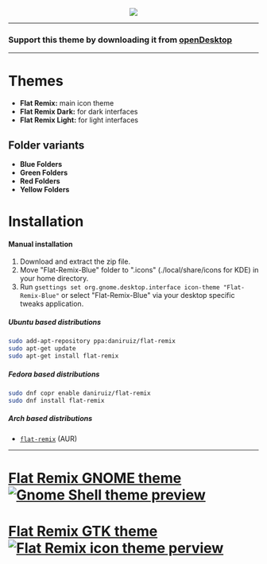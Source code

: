 <p align="center">
<img src="https://raw.githubusercontent.com/daniruiz/Flat-Remix/master/assets/preview.png"/>
</p>

<hr/>

### Support this theme by downloading it from [openDesktop](https://www.opendesktop.org/p/1012430)

<hr/>

# Themes
 - **Flat Remix:** main icon theme
 - **Flat Remix Dark:** for dark interfaces
 - **Flat Remix Light:** for light interfaces
## Folder variants
 - **Blue Folders**
 - **Green Folders**
 - **Red Folders**
 - **Yellow Folders**

# Installation

#### Manual installation

1. Download and extract the zip file.
1. Move "Flat-Remix-Blue" folder to ".icons" (./local/share/icons for KDE) in your home directory.
1. Run ```gsettings set org.gnome.desktop.interface icon-theme "Flat-Remix-Blue"``` or select "Flat-Remix-Blue" via your desktop specific tweaks application.

##### Ubuntu based distributions

```sh
sudo add-apt-repository ppa:daniruiz/flat-remix
sudo apt-get update
sudo apt-get install flat-remix
```

##### Fedora based distributions

```sh
sudo dnf copr enable daniruiz/flat-remix
sudo dnf install flat-remix
```

##### Arch based distributions
 - [`flat-remix`](https://aur.archlinux.org/packages/flat-remix/) (AUR)

<hr/>

# [Flat Remix GNOME theme ![Gnome Shell theme preview](https://raw.githubusercontent.com/daniruiz/flat-remix-gnome/master/assets/1.png)](https://github.com/daniruiz/Flat-Remix-GNOME-theme)

# [Flat Remix GTK theme ![Flat Remix icon theme perview](https://raw.githubusercontent.com/daniruiz/flat-remix-gtk/master/assets/blue/gtk-blue.png)](https://github.com/daniruiz/flat-remix-gtk)

